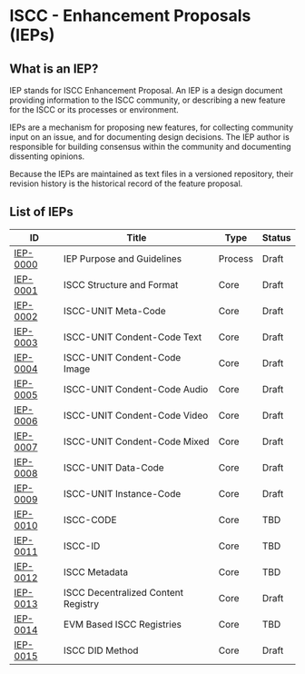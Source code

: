 # ISCC - Enhancement Proposals (IEPs)

## What is an IEP?

IEP stands for ISCC Enhancement Proposal. An IEP is a design document providing information to the
ISCC community, or describing a new feature for the ISCC or its processes or environment.

IEPs are a mechanism for proposing new features, for collecting community input on an issue, and for
documenting design decisions. The IEP author is responsible for building consensus within the
community and documenting dissenting opinions.

Because the IEPs are maintained as text files in a versioned repository, their revision history is
the historical record of the feature proposal.

## List of IEPs

| ID                           | Title                               | Type    | Status |
|------------------------------|-------------------------------------|---------|--------|
| [IEP-0000](iep-0000.md) | IEP Purpose and Guidelines          | Process | Draft  |
| [IEP-0001](iep-0001.md) | ISCC Structure and Format           | Core    | Draft  |
| [IEP-0002](iep-0002.md) | ISCC-UNIT Meta-Code                 | Core    | Draft  |
| [IEP-0003](iep-0003.md) | ISCC-UNIT Condent-Code Text         | Core    | Draft  |
| [IEP-0004](iep-0004.md) | ISCC-UNIT Condent-Code Image        | Core    | Draft  |
| [IEP-0005](iep-0005.md) | ISCC-UNIT Condent-Code Audio        | Core    | Draft  |
| [IEP-0006](iep-0006.md) | ISCC-UNIT Condent-Code Video        | Core    | Draft  |
| [IEP-0007](iep-0007.md) | ISCC-UNIT Condent-Code Mixed        | Core    | Draft  |
| [IEP-0008](iep-0008.md) | ISCC-UNIT Data-Code                 | Core    | Draft  |
| [IEP-0009](iep-0009.md) | ISCC-UNIT Instance-Code             | Core    | Draft  |
| [IEP-0010](iep-0010.md) | ISCC-CODE                           | Core    | TBD    |
| [IEP-0011](iep-0011.md) | ISCC-ID                             | Core    | TBD    |
| [IEP-0012](iep-0012.md) | ISCC Metadata          | Core    | TBD    |
| [IEP-0013](iep-0013.md) | ISCC Decentralized Content Registry | Core    | Draft  |
| [IEP-0014](iep-0014.md) | EVM Based ISCC Registries           | Core    | TBD    |
| [IEP-0015](iep-0015.md) | ISCC DID Method                     | Core    | Draft  |
